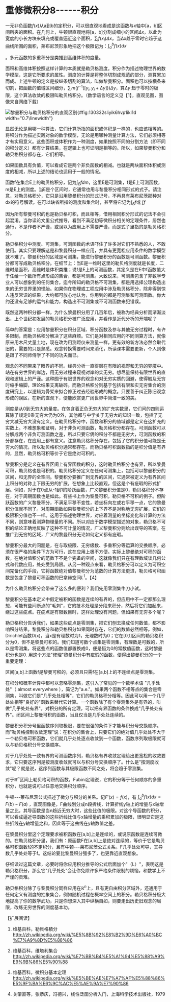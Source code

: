 # 重修微积分8------积分

一元非负函数$f(x)$从a到b的定积分，可以很直观地看成是这函数与x轴中\[a，b\]区间所夹的面积。在几何上，牛顿很直观地将\[a，b\]分割成细小的区间$\Delta x$，以此为宽度的小长方块来填充或覆盖逼近这个面积，$\sum_{i}f(x_i)\Delta x$，当Δx趋于零时它趋于这曲线所围的面积，莱布尼茨形象地把这个极限记为：$\int_{a}^{b} f(x)dx$

。多元函数的多重积分是类推到高维体积的度量。

面积和高维体积按照这样计算的本质就是勒贝格测度。积分作为描述物理世界的数学模型，这是它所要求的属性。测度的计算是将整体切割成规范的部分，测算累加而成。上述牛顿的定义是按纵条切割的算法，叫做黎曼积分。面积也可以按横条来切割，把函数的值域区间细分，$\sum _i  m(f^{-1}([y_i, y_i+\Delta y])) \Delta y$，算$\Delta y$
趋于零时的极限，这个算法收敛的极限叫勒贝格积分。（数学语言的定义见【1】，直观见图，图像来自网络下载）

![黎曼积分与勒贝格积分的直观区别](130332sliyik6hvp1iki1d.png){#fig:130332sliyik6hvp1iki1d
width="0.7\\linewidth"}

显然无论是用哪一种算法，它们计算所指的面积或体积是一样的，也应该相等的。将积分作为描述实践对象的数学模型，无论是用哪种测量计算方法，它们必须相等才有实用意义。这些面积或体积作为一种测度，如果按照不同的分割方法（即不同的积分定义）都有计算结果，在逻辑上也可证明是相等的。所以，如果黎曼积分和勒贝格积分都存在，它们相等。

如果函数具有负值，可以看成它是两个非负函数的相减。也就是两块面积体积或测度的相减，所以上述的结论也适用于一般的情况。

函数f在集合E上的勒贝格积分，记为$\int_E f d m$，这里E是可测集，f是E上可测函数，m是E上的测度。当E是个区间时，它通常也用与黎曼积分相同形式的式子。请注意，对勒贝格积分，它只是沿用黎曼积分的形式记号，不再具有莱布尼茨那种对dx的符号解读。在可以缺省所指的测度和集合时，甚至将它记为$\int_E f$或
$\int f$

因为所有黎曼可积的也是勒贝格可积，而且相等，借用相同积分形式的记法不会引起混淆。当你读论文里公式推导，看到不满足初等微积分相关的定理条件，居然也通行，不是作者不严谨，或误以为应用上不需要严谨，而是式子里指的是勒贝格积分。

勒贝格积分中测度、可测集，可测函数的术语吓住了许多对它们不熟悉的人，不敢使用。其实只要理解这是和黎曼积分一样应用，并具有更宽松应用条件的数学模型就不难了。黎曼积分的区域是可测集，能进行黎曼积分的函数是可测函数。黎曼积分都可写成勒贝格积分。在细节上：当E是一维时这里的勒贝格测度就是长度，二维时是面积，高维时是体积类推；说f是E上的可测函数，其定义是在E中f函数值大于任给一个数所有点形成的集合，都是可测集。大致说来，可测集包含了非数学专业人可以想象到的任何集合。迄今所知的勒贝格不可测集，都是用选择公理构造出来的无穷世界里的怪胎。如果你在物理或工程应用中涉及勒贝格积分，除非得到惊人违反常识的结果，大约都可放心地认为，你用到的都是可测集和可测函数。你大约还没有足够的运气和能力，构造出不可测集或不可测函数来犯错误。

既然这两种积分都一样，为什么黎曼积分用了几百年后，被称为经典分析而渐渐淡出，上个世纪初发展的勒贝格积分被广泛应用，并看作是近代分析的开端呢？

简单的答案是：应用黎曼积分在积分区域、积分函数及参与其他无穷过程时，有许多限制，而勒贝格积分解决了这些麻烦。它们是对相同应用的不同测算方法，就像原来用木尺丈量土地，现在改为用测距仪来测量一样，更有效的新方法必然会取代旧的，需要的只是熟悉。观念转换需要时间来消化，所读课本需要更新，个人则像是跟了不同师傅学了不同的功夫而已。

观念的不同带来了眼界的不同。经典分析一直徘徊在有限的视野和无穷的梦魇中。站在有穷世界的岸边，用无穷过程来窥视对岸的实无穷。想尽量保持有限世界的直观和逻辑上的严谨。这种囿于有限世界的观念和对无穷实质的回避，使得触及无穷时缩手缩脚，理论结果支离破碎。而勒贝格积分则基于包括有限和实无穷集合的测度研究上，以逻辑为骨架来拟合修正过去经验形成的概念。只要善于纠正陈旧观念形成的误区，在新的直观下，便能欣赏更广阔世界中简洁一致的美。

测度是从0到无穷大的量度。在包含着正负无穷大的扩充实数里，它们间的四则运算除了规定0乘无穷大仍为0外，其他都与中学关于无穷大的知识一致，包括了无穷大减无穷大没有定义。在勒贝格积分中，函数和积分的值域都是定义在这扩充的实数上。不难想象和证明，对于非负可测函数，勒贝格积分都存在。可测函数可以分解成两个非负可测函数之差，所以只要它俩的积分不都是无穷大，可测函数的积分都存在，在应用上都有意义。注意勒贝格积分存在，包括了它的积分值可能是无穷大的情况，所以勒贝格积分通常都存在。而勒贝格可积函数指的是积分值是有界的，显然，勒贝格可积等价于它是绝对可积的。

黎曼积分是定义在有界区间上有界函数的积分，这时勒贝格积分也有界，所以黎曼可积，勒贝格也是可积的。勒贝格积分定义在任何可测集上，包括可以黎曼积分的区间，和无界的全空间。黎曼积分要推广到无界的区间，它通常被定义为有界区间上积分的对称上下限无穷的扩展，在想象上比较直观，但这是个有疵瑕的形式扩展。例如，对于在0点从-1到1的阶跃函数，广义黎曼积分值是0，勒贝格积分不存在，对于周期函数也是如此。有些书上作为黎曼可积，勒贝格不可积的例子。但阶跃函数的广义黎曼积分，不满足平移不变性，若坐标向左或右平移一点，它的黎曼积分值就不同了。对周期函数如果黎曼积分的上下界不是对称地无穷扩展，它们的极限积分值也不一样。这用于描述物理世界，对应着测量的坐标变化和计算的方法不同，则意味着测算物理量的不同。所以对应于数学模型描述的对象，勒贝格不可积的结论正确地反映了这种不可计量的情况，广义黎曼积分则给出误导的答案。在推广到无穷的区域，广义的黎曼积分无论如何定义都有疵瑕。

黎曼积分最大的问题是，在与取极限、无穷级数、多重积分等运算的交换顺序，必须在很严格的条件下方为可行，这在应用上极不方便。实际上黎曼绝对可积的函数，在绝对值积分的范数下不是个完备的空间，这就像我们只在有理数域谈几何公式和代数应用，处处受到局限。从另一种观点来看，勒贝格积分可以定义为可积空间完备化的手段，它将函数绝对值黎曼积分为范数的计算方法更进，勒贝格可积函数是包含了黎曼可积函数的巴拿赫空间$L^{1}$。【4】

为什么勒贝格积分会带来了这么多的便利？我们先用零测集牛刀小试。

黎曼积分在基本定义中假定被积的函数是连续的有界的，但应用中不一定都那么理想，可能有些间断点的"毛刺"，它的技术处理是分段来积分，然后将它们加起来，绕过这些疵点。在疵点是有限数目时，这样处理没有问题，但如果有无穷多个呢？

勒贝格积分告诉我们，如果这些疵点是零测集，把它们刨去换成任何数值，都不影响积分结果。黎曼积分和勒贝格积分如果同时存在，它们的数值必然相等。例如，Dirichlet函数D(x)，当x是有理数时为1，无理数时为0；它在\[0,1\]区间的勒贝格积分为0，但不是黎曼可积的。我们知道可数个点集是零测集，有理数是可数的，所以是零测集，将这些点的函数值都置换成0，便是恒为0的常数值函数，这时黎曼积分也是0.
用这个方法"修理"黎曼积分中有疵瑕的函数，便得出黎曼积分的一个重要定理：

区间\[a,b\]上函数f是黎曼可积的，必须且只需f在\[a,b\]上的不连续点是零测集。

在积分和概率计算中都可以忽略零测集，这引入了常见的一个数学术语
"几乎处处"（ almost everywhere
），简记为"a.e."。如果两个函数不相等点的集合是零测集，叫做它们是"几乎处处相等"，它们的勒贝格积分相等。因此可以用一个几乎处处相等"良好的"函数来替代它计算。一个函数除了有个零测集外是有界的，叫做"几乎处处有界"。对积分的所有定理，可以把有界函数的条件换成"几乎处处有界"。闭区间上黎曼可积的函数，当且仅当是几乎处处连续的。

黎曼积分积分号里函数序列取极限，要在很强的条件下才能与积分号交换顺序。而"勒贝格控制收敛定理"说：在积分的集合上，只要它们的绝对值几乎处处不大于一个勒贝格可积函数，它们就几乎处处逐点收敛到一个函数，函数序列取极限就可以与勒贝格积分号交换顺序。

对于几乎处处一致有界的可测函数序列，勒贝格有界收敛定理给出更宽松的收敛要求，它只要这序列是按测度收敛就可以与积分号交换顺序了。什么是"按测度收敛"呢？就是说，这序列函数与其极限函数不同之处，将会趋于零测集。

对于$\mathbb{R}^n$区间上勒贝格可积的函数，Fubini定理说，它的积分等于任何顺序的多重积分，也就是说可以任意地交换积分顺序。

牛顿---莱布尼茨公式描述了微分与积分的关系。记$F'(x)=f(x)$，有
$\int_a^b f(x)dx = F(b)-F(a)$
，直观图像是，F曲线划分成n段折线，计算折线y轴上的增量与x轴增量之比，其导函数是当n趋近无穷大时，这些比值的极限。对这个导函数的积分，可以看成逼近导函数的这些折线比值与x轴增量的乘积累加的极限，很明显它是这些折线在y轴增量之和，因此等于这曲线在y轴数值之差。

在黎曼积分里这个定理要求被积函数在\[a,b\]上是连续的，或说原函数是连续可微的。在勒贝格积分里，我们有：原函数F在\[a,b\]上是绝对连续的，等价于它是勒贝格可积函数f的不定积分，且有牛顿---莱布尼茨公式关系。F几乎处处可导，其导数几乎处处等于f。这结论要比黎曼积分强多了，也更靠近直观想象。

仔细读过这篇文章，必要时将你应用积分推导的公式后面加个"（L）"，表明这是勒贝格积分，那么它"几乎处处"会让你免除许多严格条件限制的烦恼，和数学上不严谨的责难。

勒贝格积分除了与黎曼积分同样应用在$\mathbb{R}^n$上，且有更自由积分区域外，还通用于任何定义有测度的抽象集合，例如随机过程在概率空间上的积分。勒贝格积分极大地提高了你的数学武功，只是你想深入其中纵横自如，则要走出历史旧观念的局限，改练无穷世界的测度基本功。

【扩展阅读】

1.  维基百科，勒貝格積分
    <http://zh.wikipedia.org/wiki/%E5%8B%92%E8%B2%9D%E6%A0%BC%E7%A9%8D%E5%88%86>

2.  维基百科，维塔利集合<http://zh.wikipedia.org/wiki/%E7%BB%B4%E5%A1%94%E5%88%A9%E9%9B%86%E5%90%88>

3.  维基百科，微积分基本定理<http://zh.wikipedia.org/wiki/%E5%BE%AE%E7%A7%AF%E5%88%86%E5%9F%BA%E6%9C%AC%E5%AE%9A%E7%90%86>

4.  关肇直等，张恭庆，冯德兴，线性泛函分析入门，上海科学技术出版社，1979
